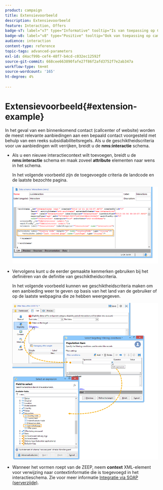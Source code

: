 ```yaml
---
product: campaign
title: Extensievoorbeeld
description: Extensievoorbeeld
feature: Interaction, Offers
badge-v7: label="v7" type="Informative" tooltip="Is van toepassing op Campaign Classic v7"
badge-v8: label="v8" type="Positive" tooltip="Ook van toepassing op campagne v8"
audience: interaction
content-type: reference
topic-tags: advanced-parameters
exl-id: d4acf99b-cef4-48f7-b4cd-c032ec12592f
source-git-commit: 668cee663890fafe27f86f2afd3752f7e2ab347a
workflow-type: tm+mt
source-wordcount: '165'
ht-degree: 4%

---
```


# Extensievoorbeeld{#extension-example}



In het geval van een binnenkomend contact (callcenter of website) worden de meest relevante aanbiedingen aan een bepaald contact voorgesteld met behulp van een reeks subsidiabiliteitsregels. Als u de geschiktheidscriteria voor uw aanbiedingen wilt verrijken, breidt u de **nms:interactie** schema.

* Als u een nieuwe interactiecontext wilt toevoegen, breidt u de **nms:interactie** schema en maak zoveel **attribute** elementen naar wens in het schema.

  In het volgende voorbeeld zijn de toegevoegde criteria de landcode en de laatste bezochte pagina.

  ![](assets/s_ncs_configuration_offer_schemas.png)

* Vervolgens kunt u de eerder gemaakte kenmerken gebruiken bij het definiëren van de definitie van geschiktheidscriteria.

  In het volgende voorbeeld kunnen we geschiktheidscriteria maken om een aanbieding weer te geven op basis van het land van de gebruiker of op de laatste webpagina die ze hebben weergegeven.

  ![](assets/s_ncs_configuration_offer_context.png)

* Wanneer het vormen roept van de ZEEP, neem **context** XML-element voor verwijzing naar contextinformatie die is toegevoegd in het interactieschema. Zie voor meer informatie [Integratie via SOAP (serverzijde)](../../interaction/using/integration-via-soap-server-side.md).
